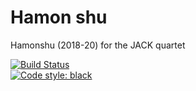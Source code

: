 # Hamon shu
Hamonshu (2018-20) for the JACK quartet<br/>

[![Build Status](https://travis-ci.com/GregoryREvans/hamon_shu.svg?branch=master)](https://travis-ci.com/GregoryREvans/hamon_shu) <br />
[![Code style: black](https://img.shields.io/badge/code%20style-black-000000.svg)](https://github.com/python/black)
